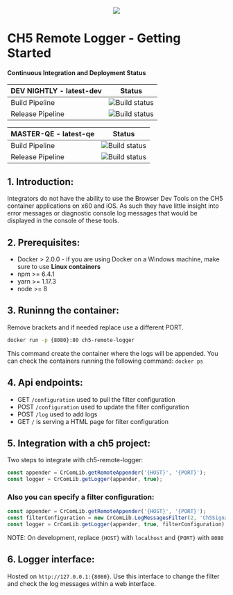 <p align="center">
  <img src="https://kenticoprod.azureedge.net/kenticoblob/crestron/media/crestron/generalsiteimages/crestron-logo.png">
</p>
 
# CH5 Remote Logger - Getting Started

#### Continuous Integration and Deployment Status

| DEV NIGHTLY - latest-dev | Status |
| ------ | ----------- |
| Build Pipeline | ![Build status](https://dev.azure.com/crestron-mobile-devops/MobileApps/_apis/build/status/Blackbird/CoreBuild/CH5RemoteLogger?branchName=dev) |
| Release Pipeline | ![Build status](https://vsrm.dev.azure.com/crestron-mobile-devops/_apis/public/Release/badge/0403b700-ab40-43cd-9990-961924c561bc/39/95) |

| MASTER-QE - latest-qe | Status |
| ------ | ----------- |
| Build Pipeline | ![Build status](https://dev.azure.com/crestron-mobile-devops/MobileApps/_apis/build/status/Blackbird/CoreBuild/CH5RemoteLogger?branchName=master) |
| Release Pipeline | ![Build status](https://vsrm.dev.azure.com/crestron-mobile-devops/_apis/public/Release/badge/0403b700-ab40-43cd-9990-961924c561bc/39/97) |

## 1. Introduction:
Integrators do not have the ability to use the Browser Dev Tools on the CH5 container applications on x60 and iOS. As such they have little insight into error messages or diagnostic console log messages that would be displayed in the console of these tools.

## 2. Prerequisites:
- Docker > 2.0.0 - if you are using Docker on a Windows machine, make sure to use **Linux containers**
- npm >= 6.4.1
- yarn >= 1.17.3
- node >= 8

## 3. Runinng the container:
Remove brackets and if needed replace use a different PORT.
```bash
docker run -p {8080}:80 ch5-remote-logger
```
This command create the container where the logs will be appended. You can check the containers running the following command: `docker ps`

## 4. Api endpoints:
- GET `/configuration` used to pull the filter configuration
- POST `/configuration` used to update the filter configuration
- POST `/log` used to add logs
- GET `/` is serving a HTML page for filter configuration 

## 5. Integration with a ch5 project:
Two steps to integrate with ch5-remote-logger:
```javascript
const appender = CrComLib.getRemoteAppender('{HOST}', '{PORT}');
const logger = CrComLib.getLogger(appender, true);
```
### Also you can specify a filter configuration:
```javascript
const appender = CrComLib.getRemoteAppender('{HOST}', '{PORT}');
const filterConfiguration = new CrComLib.LogMessagesFilter(2, 'Ch5SignalBridge.publish', 'send_event_on_tap');
const logger = CrComLib.getLogger(appender, true, filterConfiguration);
```

NOTE: On development, replace `{HOST}` with `localhost` and `{PORT}` with `8080`

## 6. Logger interface:
Hosted on `http://127.0.0.1:{8080}`. Use this interface to change the filter and check the log messages within a web interface. 
